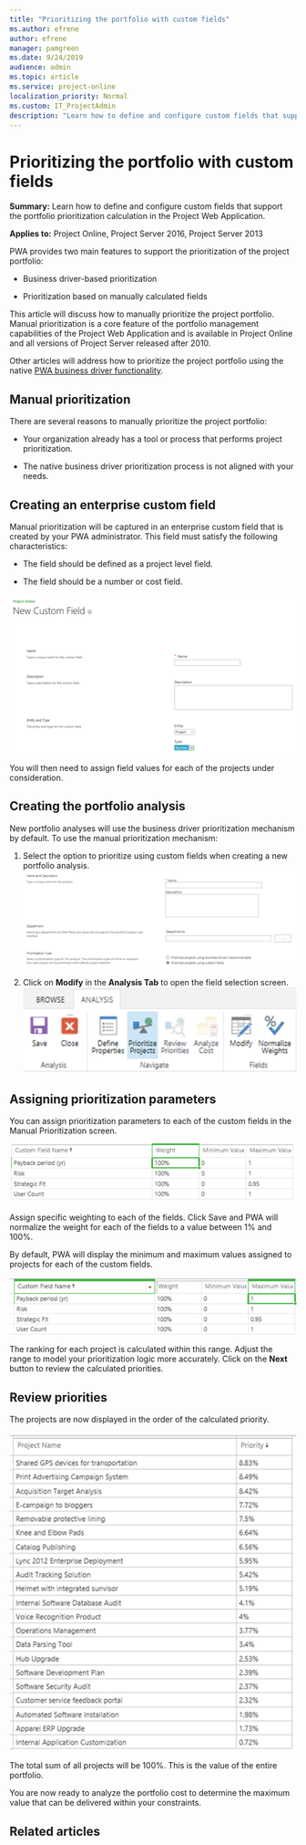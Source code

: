 ```yaml
---
title: "Prioritizing the portfolio with custom fields"
ms.author: efrene
author: efrene
manager: pamgreen
ms.date: 9/24/2019
audience: admin
ms.topic: article
ms.service: project-online
localization_priority: Normal
ms.custom: IT_ProjectAdmin
description: "Learn how to define and configure custom fields that support the portfolio prioritization calculation in the Project Web Application."
---
```


# Prioritizing the portfolio with custom fields

**Summary:** Learn how to define and configure custom fields that support the portfolio prioritization calculation in the Project Web Application.

**Applies to:** Project Online, Project Server 2016, Project Server 2013

PWA provides two main features to support the prioritization of the project portfolio:

- Business driver-based prioritization

- Prioritization based on manually calculated fields

This article will discuss how to manually prioritize the project portfolio. Manual prioritization is a core feature of the portfolio management capabilities of the Project Web Application and is available in Project Online and all versions of Project Server released after 2010.

Other articles will address how to prioritize the project portfolio using the native [PWA business driver functionality](portfolio-analysis-business-drivers.md).

## Manual prioritization

There are several reasons to manually prioritize the project portfolio:

- Your organization already has a tool or process that performs project prioritization.

- The native business driver prioritization process is not aligned with your needs.

## Creating an enterprise custom field

Manual prioritization will be captured in an enterprise custom field that is created by your PWA administrator. This field must satisfy the following characteristics:

- The field should be defined as a project level field.

- The field should be a number or cost field.

![New Custom Field](media/10-image1.png)

You will then need to assign field values for each of the projects under consideration.

## Creating the portfolio analysis

New portfolio analyses will use the business driver prioritization mechanism by default. To use the manual prioritization mechanism:

1. Select the option to prioritize using custom fields when creating a new portfolio analysis.
 ![Name and Description](media/10-image2.png)

2. Click on **Modify** in the **Analysis Tab** to open the field selection screen.
 ![Analysis tab](media/10-image3.png)

## Assigning prioritization parameters

You can assign prioritization parameters to each of the custom fields in the Manual Prioritization screen.

![Prioritization parameters](media/10-image4.png)

Assign specific weighting to each of the fields. Click Save and PWA will normalize the weight for each of the fields to a value between 1% and 100%.

By default, PWA will display the minimum and maximum values assigned to projects for each of the custom fields.

![Sample minimum and maximum values](media/10-image5.png)

The ranking for each project is calculated within this range. Adjust the range to model your prioritization logic more accurately. Click on the **Next** button to review the calculated priorities.

## Review priorities

The projects are now displayed in the order of the calculated priority.

![Sample table name of project names and priority percentages](media/01-image2.png)

The total sum of all projects will be 100%. This is the value of the entire portfolio.

You are now ready to analyze the portfolio cost to determine the maximum value that can be delivered within your constraints.

## Related articles
